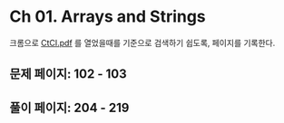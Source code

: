# Ch 01. Arrays and Strings

크롬으로 [CtCI.pdf](../../CtCI.pdf) 를 열었을때를 기준으로 검색하기 쉽도록, 페이지를 기록한다.

## 문제 페이지: 102 - 103

## 풀이 페이지: 204 - 219
